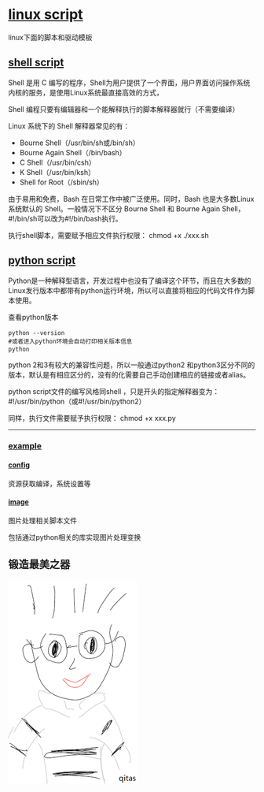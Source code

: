 ﻿# [linux script](https://github.com/qitas/script)

linux下面的脚本和驱动模板

## [shell script](https://github.com/qitas/script)

Shell 是用 C 编写的程序，Shell为用户提供了一个界面，用户界面访问操作系统内核的服务，是使用Linux系统最直接高效的方式，

Shell 编程只要有编辑器和一个能解释执行的脚本解释器就行（不需要编译）

Linux 系统下的 Shell 解释器常见的有：

*  Bourne Shell（/usr/bin/sh或/bin/sh）
*  Bourne Again Shell（/bin/bash）
*  C Shell（/usr/bin/csh）
*  K Shell（/usr/bin/ksh）
*  Shell for Root（/sbin/sh）

由于易用和免费，Bash 在日常工作中被广泛使用。同时，Bash 也是大多数Linux 系统默认的 Shell。一般情况下不区分 Bourne Shell 和 Bourne Again Shell，#!/bin/sh可以改为#!/bin/bash执行。

执行shell脚本，需要赋予相应文件执行权限： chmod +x ./xxx.sh

## [python script](https://github.com/qitas/script)

Python是一种解释型语言，开发过程中也没有了编译这个环节，而且在大多数的Linux发行版本中都带有python运行环境，所以可以直接将相应的代码文件作为脚本使用。

查看python版本
```
python --version
#或者进入python环境会自动打印相关版本信息
python 
```

python 2和3有较大的兼容性问题，所以一般通过python2 和python3区分不同的版本，默认是有相应区分的，没有的化需要自己手动创建相应的链接或者alias。

python script文件的编写风格同shell ，只是开头的指定解释器变为： #!/usr/bin/python（或#!/usr/bin/python2）

同样，执行文件需要赋予执行权限： chmod +x xxx.py

---

### [example](https://github.com/qitas/script)

#### [config](config/)

资源获取编译，系统设置等

#### [image](image/)

图片处理相关脚本文件

包括通过python相关的库实现图片处理变换

## 锻造最美之器

[![sites](qitas/qitas.png)](http://www.qitas.cn)
